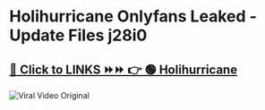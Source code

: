 
 # Holihurricane Onlyfans Leaked - Update Files j28i0

## <h2><a href="https://clipsfans.com/Holihurricane&ref=git">🔗 Click to LINKS ⏩⏩ 👉 🟢 Holihurricane </a></h2>

<a href="https://clipsfans.com/Holihurricane&ref=git" rel="nofollow" data-target="animated-image.originalLink"><img src="https://i.ibb.co.com/xMMVF88/686577567.gif" alt="Viral Video Original" style="max-width: 100%; display: inline-block;" data-target="animated-image.originalImage"></a>

